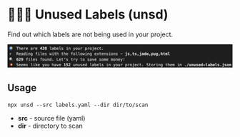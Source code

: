 # 🕵🏻‍♂️ Unused Labels (unsd)

Find out which labels are not being used in your project.

![](./media/unsd.png)

## Usage

```
npx unsd --src labels.yaml --dir dir/to/scan
```

* **src** - source file (yaml)
* **dir** - directory to scan